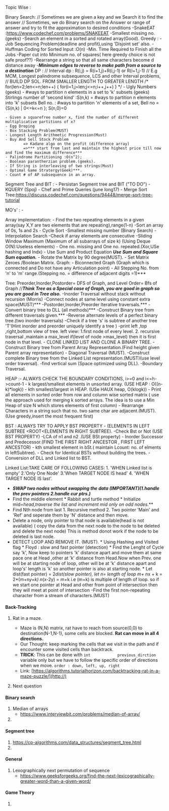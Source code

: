 Topic Wise :

Binary Search:
	// Sometimes we are given a key and we Search it to find the answer
	// Sometimes, we do Binary search on the Answer or range of answer and try to fit the approximation to desired conditions
	-SnakeEAT :https://www.codechef.com/problems/SNAKEEAT
	-Smallest missing no. (geeks)
	-Search an element in a sorted and rotated array(Good).
Greedy :
	-Job Sequencing Problem(deadline and profit),using 'Disjoint set' also.
	-Huffman Coding for Sorted Input :O(n)
	-Min. Time Required to Finish all the Jobs
	-Paper cut into Minimum no. of squares( here greedy choice is not safe proof??)
	-Rearrange a string so that all same characters become d distance away
	-***Minimum edges to reverse to make path from a source to a destination***
DP :
// Interval dp : R(i,j) = R(i+1,j)+R(i,j-1) or R(i+1,j-1)
// E.g MCM, Longest palindrome subsequence, LCS and other Interval problems,
// BUILD DP SOL. FROM SMALLER LENGTH TO GREATER LENGTH
/* 	for(len=2;len<=n;len++)
 	{
 		for(i=1,j=len;j<=n;i++,j++)
 	}
*/
	- Ugly Numbers (geeks)
	- #ways to partition n elements in a set to 'k' subsets (geeks)
	   Stirlings number of 'second kind' :S(n,k) = #ways to partition n elements into 'k' subsets
	   Bell no. : #ways to partition 'n' elements of a set, Bell no = {S(n,k) | 0<=k<=n }; S(n,0)=0
	   
	- Given a squarefree number x, find the number of different multiplicative partitions of x?
	- Egg Droping
	- Box Stacking Problem(MUST)
	- Longest Length Arithmetic Progression(Must)
	- Buy And Sell Stock Problem
			=> Kadane algo on the profit (difference array)
			=>*** start from last and maintain the highest price till now and find the maximum difference***
	- Palindrome Partitioning :O(n^2);
	- Boolean parantherzian problem.(geeks).
	- If String is interleaving of two strings(Must)
	- Optimal Game Stratergy(Geek)***.
	- Count # of AP subsequence in an array.

Segment Tree and BIT :
	- Persistan Segment tree and BIT ("TO DO")
	- KQUERY (Spoj)
	- Chef and Prime Queries (june long17)
	- Merge Sort Tree:https://discuss.codechef.com/questions/94448/merge-sort-tree-tutorial

MO's' :
	-

Array implementation:
	- Find the two repeating elements in a given array(say X,Y are two elements that are repeating),range(1-n)
	-Sort an array of 0s, 1s and 2s
	- Cycle Sort
	-Smallest missing number (Binary Search)
	-Interpolation Search
	-Check if array elements are consecutive
	-Sliding Window Maximum (Maximum of all subarrays of size k) (Using Deque O(N):Useless elements)
	- One no. missing and One no. repeated.(Xor,USe hashing and Indx)
		- Use Sum and Product Equation ***Use Sum and Square Sum equation.***
	- Rotate the Matrix by 90 degree(MUST).
	- Set Matrix Zeroes /Boolean Matrix.
Graph:
	- Biconnected Graph (Graph which is connected and Do not have any Articulation point)
	- All Stepping No. from 'n' to 'm' range.(Stepping no. = difference of adjacent digits =1)***

Tree: Preorder,Inorder,Postorder= DFS of Graph, and Level Order= Bfs of Graph
	  //***Think Tree as a Special case of Graph, you are good in graph so you are good in Tree also.***
	-Inorder Traversal without stack without recursion (Morris)
	-Connect nodes at same level using constant extra space(MUST)***
	-Postorder,Inorder,Preorder Iterative traversals.***
	-Convert binary tree to DLL (all methods)***
	-Construct Binary tree from different traversals given.***
	-Reverse alternate levels of a perfect binary tree.(two inorder traversals)
	-Check if a tree 's' is subtree of another tree 'T'(Hint inorder and preorder uniquely identify a tree )
	-print left ,top ,right,bottom view of tree.
		left view: 1.first node of every level. 2. recursive traversal ,maintain a max_level if(level of node >max_level) then it is first node in that level.
	- CLONE LINKED LIST AND CLONE A BINARY TREE.
	- Construct Binary tree from Parent Array Representation.(Find height given Parent array representation)
	- Diagonal Traversal (MUST).
	-Construct complete Binary tree from the Linked List representation.(MUST)(use level order traversal).
	-find vertical sum (Space optimized using DLL).
	-Boundary Traversal.

HEAP :- ALWAYS CHECK THE BOUNDARY CONDITIONS, i>=0 and i<=h->count-1
	- k largest/smallest elements in unsorted array. (USE HEAP : O((n-k)*logk))
	- kth smallest/largest in HEAP. (USe HAUX heap, O(klogk))
	- Print all elements in sorted order from row and column wise sorted matrix
	 ( use the approach used for merging k sorted arrays.
	  The idea is to use a Min Heap of size N which stores elements of first column)
	- Rearrange Characters in a string such that no. two same char are adjacent.(MUST).
			(Use greedy,insert the most frequent first)

BST : ALWAYS TRY TO APPLY BST PROPERTY - (ELEMENTS IN LEFT SUBTREE <ROOT<ELEMENTS IN RIGHT SUBTREE).
	-Check Bst or Not (USE BST PROPERTY)
	-LCA of n1 and n2 .(USE BSt property)
	- Inorder Successor and Predecessor.(FIND THE FIRST RIGHT ANCESTOR , FIRST LEFT ANCESTOR)
	- kth smallest element in bSt.( maintain Lcount: no. of elments in leftSubtree).
	- Check for Identical BSTs without building the trees.
	-Conversion of DLL and Linked list to BST.

Linked List:TAKE CARE OF FOLLOWING CASES: 1. 'WHEN Linked list is empty' 2.'Only One Node'
 										  3.'When TARGET NODE IS head'   4. 'WHEN TARGET NODE IS last'.
  - ***SWAP two nodes without swapping the data (IMPORTANT)(1.handle the prev pointers 2.handle cur ptrs.)***
  - Find the middle element
  		* Rabbit and turtle method
  		* Initialize mid=*head,traverse the list and increment mid only on odd nodes.***
  - Find Nth node from last
  		1. Recursive method 2. Two pointer 'Main' and 'Ref' and seperate them by 'N' distance and then move.
  - Delete a node, only pointer to that node is available(head is not available)
  		( copy the data from the next node to the node to be deleted and delete the next node)
  		This is method donot work if the node to be deleted is last node.
  - DETECT LOOP AND REMOVE IT. (MUST).
  			* Using Hashing and Visited flag
  			* Floyd : slow and fast pointer (detection)
  			* Find the Lenght of Cycle say 'k', Now keep to pointers 'k' distance apart and move them at same pace
  			  one at Head ,other at 'k' distance from Head.Now when Prev. one will be at starting node of loop, other will
  			  be at 'k' distance apart and loop's' length is 'k' so another pointer is also at starting node.
  			* Let dist(fast pointer) = 2*dist(slow pointer), let n= length of loop
  				  m+ n*x + k = 2*(m+n*y+k)
  				  n*(x-2y) = m+k   i.e (m+k) is multiple of length of loop.
  			 so if we start one pointer at Head and other from point of intersection then they will meet at point of intersection
    -Find the first non-repeating character from a stream of characters.(MUST)

#### Back-Tracking
1. Rat in a maze.
	- Maze is (N,N) matrix, rat have to reach from 	         source(0,0) to destination(N-1,N-1), some cells are     blocked. **Rat can move in all 4 directions.**
	- Our Thought: keep marking the cells that we visit 	in the path and if encounter some visited cells than 	 backtrack.
	- **TRICK**: This can be done with `int 		   previous_dirction` variable only but we have to follow the specific order of directions when we move. ```order : down, left, up, right```
	- Link: [https://algorithms.tutorialhorizon.com/backtracking-rat-in-a-maze-puzzle/](http://)

2. Next question

#### Binary search
1. Median of arrays
   - https://www.interviewbit.com/problems/median-of-array/
2.

#### Segment tree
1. https://cp-algorithms.com/data_structures/segment_tree.html
2.

#### General
1. Lexographically next permutation of sequence
	- https://www.geeksforgeeks.org/find-the-next-lexicographically-greater-word-than-a-given-word/

#### Game Theory
1.
